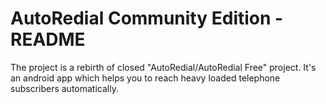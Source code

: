 # AutoRedial Community Edition - README

The project is a rebirth of closed "AutoRedial/AutoRedial Free" project.
It's an android app which helps you to reach heavy loaded telephone
subscribers automatically.
